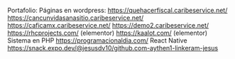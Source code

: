 Portafolio:
Páginas en wordpress:
https://quehacerfiscal.caribeservice.net/
https://cancunvidasanasitio.caribeservice.net/
https://caficamx.caribeservice.net/
https://demo2.caribeservice.net/
https://rhcprojects.com/ (elementor)
https://kaalot.com/ (elementor)
Sistema en PHP
https://programacionaldia.com/
React Native
https://snack.expo.dev/@jesusdv10/github.com-aythen1-linkeram-jesus
